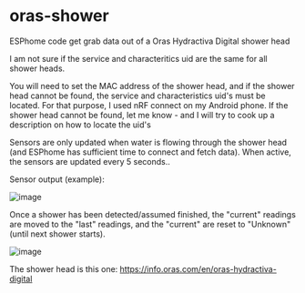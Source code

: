 # oras-shower
ESPhome code get grab data out of a Oras Hydractiva Digital shower head

I am not sure if the service and characteritics uid are the same for all shower heads.

You will need to set the MAC address of the shower head, and if the shower head cannot be found, the service and characteristics uid's must be located.
For that purpose, I used nRF connect on my Android phone. 
If the shower head cannot be found, let me know - and I will try to cook up a description on how to locate the uid's 

Sensors are only updated when water is flowing through the shower head (and ESPhome has sufficient time to connect and fetch data). When active, the sensors are updated every 5 seconds..

Sensor output (example):

![image](https://user-images.githubusercontent.com/8531428/211394034-c58902ec-b5b6-430a-81c2-8d3a6c9a9a08.png)

Once a shower has been detected/assumed finished, the "current" readings are moved to the "last" readings, and the "current" are reset to "Unknown" (until next shower starts).

![image](https://user-images.githubusercontent.com/8531428/211408135-4361e846-900c-4552-8ee0-ccd52b9efe2e.png)


The shower head is this one: https://info.oras.com/en/oras-hydractiva-digital


